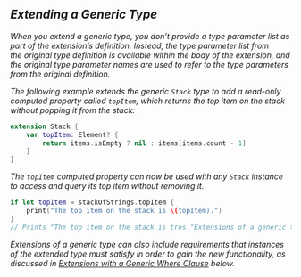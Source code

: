 ## *Extending a Generic Type*

*When you extend a generic type, you don’t provide a type parameter list as part of the extension’s definition. Instead, the type parameter list from the original type definition is available within the body of the extension, and the original type parameter names are used to refer to the type parameters from the original definition.*

*The following example extends the generic `Stack` type to add a read-only computed property called `topItem`, which returns the top item on the stack without popping it from the stack:*

```swift
extension Stack {
    var topItem: Element? {
        return items.isEmpty ? nil : items[items.count - 1]
    }
}
```

*The `topItem` computed property can now be used with any `Stack` instance to access and query its top item without removing it.*

```swift
if let topItem = stackOfStrings.topItem {
    print("The top item on the stack is \(topItem).")
}
// Prints "The top item on the stack is tres."Extensions of a generic type can also include requirements that instances of the extended type must satisfy in order to gain the new functionality, as discussed in [Extensions with a Generic Where Clause](https://docs.swift.org/swift-book/documentation/the-swift-programming-language/generics#Extensions-with-a-Generic-Where-Clause) below.
```

*Extensions of a generic type can also include requirements that instances of the extended type must satisfy in order to gain the new functionality, as discussed in [Extensions with a Generic Where Clause](https://docs.swift.org/swift-book/documentation/the-swift-programming-language/generics#Extensions-with-a-Generic-Where-Clause) below.*


